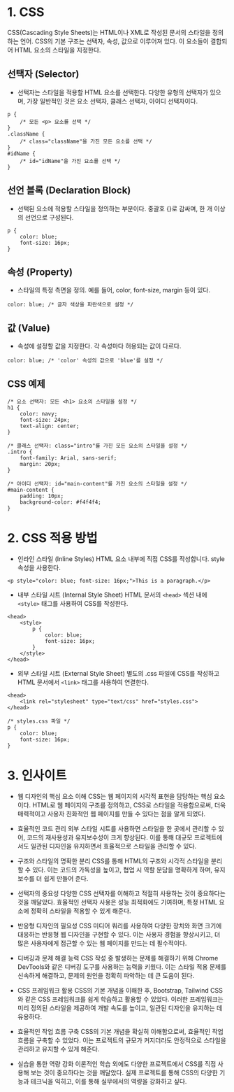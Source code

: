 # 1. CSS

CSS(Cascading Style Sheets)는 HTML이나 XML로 작성된 문서의 스타일을 정의하는 언어. CSS의 기본 구조는 선택자, 속성, 값으로 이루어져 있다. 이 요소들이 결합되어 HTML 요소의 스타일을 지정한다.

## 선택자 (Selector)

- 선택자는 스타일을 적용할 HTML 요소를 선택한다. 다양한 유형의 선택자가 있으며, 가장 일반적인 것은 요소 선택자, 클래스 선택자, 아이디 선택자이다.

```JS
p {
    /* 모든 <p> 요소를 선택 */
}
.className {
    /* class="className"을 가진 모든 요소를 선택 */
}
#idName {
    /* id="idName"을 가진 요소를 선택 */
}

```

## 선언 블록 (Declaration Block)

- 선택된 요소에 적용할 스타일을 정의하는 부분이다. 중괄호 {}로 감싸며, 한 개 이상의 선언으로 구성된다.

```JS
p {
    color: blue;
    font-size: 16px;
}

```

## 속성 (Property)

- 스타일의 특정 측면을 정의. 예를 들어, color, font-size, margin 등이 있다.

```JS
color: blue; /* 글자 색상을 파란색으로 설정 */

```

## 값 (Value)

- 속성에 설정할 값을 지정한다. 각 속성마다 허용되는 값이 다르다.

```JS
color: blue; /* 'color' 속성의 값으로 'blue'를 설정 */

```

## CSS 예제

```JS
/* 요소 선택자: 모든 <h1> 요소의 스타일을 설정 */
h1 {
    color: navy;
    font-size: 24px;
    text-align: center;
}

/* 클래스 선택자: class="intro"를 가진 모든 요소의 스타일을 설정 */
.intro {
    font-family: Arial, sans-serif;
    margin: 20px;
}

/* 아이디 선택자: id="main-content"를 가진 요소의 스타일을 설정 */
#main-content {
    padding: 10px;
    background-color: #f4f4f4;
}

```

# 2. CSS 적용 방법

- 인라인 스타일 (Inline Styles)
  HTML 요소 내부에 직접 CSS를 작성합니다. style 속성을 사용한다.

```JS
<p style="color: blue; font-size: 16px;">This is a paragraph.</p>

```

- 내부 스타일 시트 (Internal Style Sheet)
  HTML 문서의 `<head>` 섹션 내에 `<style>` 태그를 사용하여 CSS를 작성한다.

```JS
<head>
    <style>
        p {
            color: blue;
            font-size: 16px;
        }
    </style>
</head>

```

- 외부 스타일 시트 (External Style Sheet)
  별도의 .css 파일에 CSS를 작성하고 HTML 문서에서 `<link>` 태그를 사용하여 연결한다.

```JS
<head>
    <link rel="stylesheet" type="text/css" href="styles.css">
</head>

```

```JS
/* styles.css 파일 */
p {
    color: blue;
    font-size: 16px;
}

```

# 3. 인사이트

- 웹 디자인의 핵심 요소 이해
  CSS는 웹 페이지의 시각적 표현을 담당하는 핵심 요소이다. HTML로 웹 페이지의 구조를 정의하고, CSS로 스타일을 적용함으로써, 더욱 매력적이고 사용자 친화적인 웹 페이지를 만들 수 있다는 점을 알게 되었다.

- 효율적인 코드 관리
  외부 스타일 시트를 사용하면 스타일을 한 곳에서 관리할 수 있어, 코드의 재사용성과 유지보수성이 크게 향상된다. 이를 통해 대규모 프로젝트에서도 일관된 디자인을 유지하면서 효율적으로 스타일을 관리할 수 있다.

- 구조와 스타일의 명확한 분리
  CSS를 통해 HTML의 구조와 시각적 스타일을 분리할 수 있다. 이는 코드의 가독성을 높이고, 협업 시 역할 분담을 명확하게 하며, 유지보수를 더 쉽게 만들어 준다.

- 선택자의 중요성
  다양한 CSS 선택자를 이해하고 적절히 사용하는 것이 중요하다는 것을 깨달았다. 효율적인 선택자 사용은 성능 최적화에도 기여하며, 특정 HTML 요소에 정확히 스타일을 적용할 수 있게 해준다.

- 반응형 디자인의 필요성
  CSS 미디어 쿼리를 사용하여 다양한 장치와 화면 크기에 대응하는 반응형 웹 디자인을 구현할 수 있다. 이는 사용자 경험을 향상시키고, 더 많은 사용자에게 접근할 수 있는 웹 페이지를 만드는 데 필수적이다.

- 디버깅과 문제 해결 능력
  CSS 작성 중 발생하는 문제를 해결하기 위해 Chrome DevTools와 같은 디버깅 도구를 사용하는 능력을 키웠다. 이는 스타일 적용 문제를 신속하게 해결하고, 문제의 원인을 정확히 파악하는 데 큰 도움이 된다.

- CSS 프레임워크 활용
  CSS의 기본 개념을 이해한 후, Bootstrap, Tailwind CSS와 같은 CSS 프레임워크를 쉽게 학습하고 활용할 수 있었다. 이러한 프레임워크는 미리 정의된 스타일을 제공하여 개발 속도를 높이고, 일관된 디자인을 유지하는 데 유용하다.

- 효율적인 작업 흐름 구축
  CSS의 기본 개념을 확실히 이해함으로써, 효율적인 작업 흐름을 구축할 수 있었다. 이는 프로젝트의 규모가 커지더라도 안정적으로 스타일을 관리하고 유지할 수 있게 해준다.

- 실습을 통한 역량 강화
  이론적인 학습 외에도 다양한 프로젝트에서 CSS를 직접 사용해 보는 것이 중요하다는 것을 깨달았다. 실제 프로젝트를 통해 CSS의 다양한 기능과 테크닉을 익히고, 이를 통해 실무에서의 역량을 강화하고 싶다.
